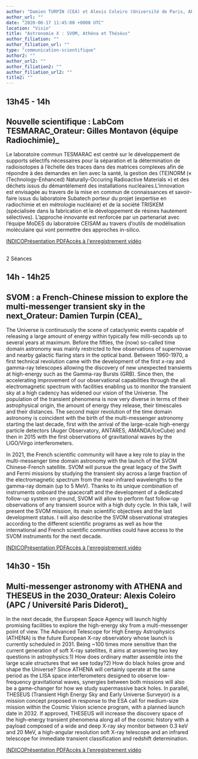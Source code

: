 ```yaml
---
author: "Damien TURPIN (CEA) et Alexis Coleiro (Université de Paris, APC )"
author_url: ""
date: "2020-06-17 11:45:00 +0000 UTC"
location: "Visio"
title: "Astronomie X : SVOM, Athéna et Théséus"
author_filiation: ""
author_filiation_url: ""
type: "communication-scientifique"
author2: ""
author_url2: ""
author_filiation2: ""
author_filiation_url2: ""
title2: ""
---
```

## 13h45 - 14h 

## Nouvelle scientifique : LabCom TESMARAC_Orateur: Gilles Montavon (équipe Radiochimie)_



Le laboratoire commun TESMARAC est centré sur le développement de supports sélectifs nécessaires pour la séparation et la détermination de radioisotopes à l’échelle des traces dans des matrices complexes afin de répondre à des demandes en lien avec la santé, la gestion des (TE)NORM (« (Technology-Enhanced) Naturally-Occuring Radioactive Materials ») et des déchets issus du démantèlement des installations nucléaires.L’innovation est envisagée au travers de la mise en commun de connaissances et savoir-faire issus du laboratoire Subatech porteur du projet (expertise en radiochimie et en métrologie nucléaire) et de la société TRISKEM (spécialisée dans la fabrication et le développement de résines hautement sélectives). L’approche innovante est renforcée par un partenariat avec l’équipe MoDES du laboratoire CEISAM au travers d’outils de modélisation moléculaire qui vont permettre des approches in-silico.

[INDICO](https://indico.in2p3.fr/event/20877/)[Présentation PDF](https://atrium.in2p3.fr/nuxeo/nxpath/default/Atrium/Laboratoires/SUBATECH/G%C3%A9n%C3%A9ral/ManifestationsScientifiq/17%20june%20Nouvelle%20scienti@view_documents?tabIds=%3A&amp;conversationId=0NXMAIN)[Accès à l'enregistrement vidéo](https://atrium.in2p3.fr/nuxeo/nxpath/default/Atrium/Laboratoires/SUBATECH/G%C3%A9n%C3%A9ral/ManifestationsScientifiq/Enregistrements%20video@view_documents?tabIds=%3A&amp;conversationId=0NXMAIN)

## 

## 
2 Séances 


## 14h - 14h25 

## SVOM : a French-Chinese mission to explore the multi-messenger transient sky in the next_Orateur: Damien Turpin (CEA)_




The Universe is continuously the scene of cataclysmic events capable of releasing a large amount of energy within typically few milli-seconds up to several years at maximum. Before the fifties, the (now) so-called time domain astronomy was mainly restricted to few observations of supernovae and nearby galactic flaring stars in the optical band. Between 1960-1970, a first technical revolution came with the development of the first x-ray and gamma-ray telescopes allowing the discovery of new unexpected transients at high-energy such as the Gamma-ray Bursts (GRB). Since then, the accelerating improvement of our observational capabilities through the all electromagnetic spectrum with facilities enabling us to monitor the transient sky at a high cadency has widened our vision of the Universe. The population of the transient phenomena is now very diverse in terms of their astrophysical origin, the amount of energy they release, their timescales and their distances. The second major revolution of the time domain astronomy is coincident with the birth of the multi-messenger astronomy starting the last decade, first with the arrival of the large-scale high-energy particle detectors (Auger Observatory, ANTARES, AMANDA/IceCube) and then in 2015 with the first observations of gravitational waves by the LIGO/Virgo interferometers.

In 2021, the French scientific community will have a key role to play in the multi-messenger time domain astronomy with the launch of the SVOM Chinese-French satellite. SVOM will pursue the great legacy of the Swift and Fermi missions by studying the transient sky across a large fraction of the electromagnetic spectrum from the near-infrared wavelengths to the gamma-ray domain (up to 5 MeV). Thanks to its unique combination of instruments onboard the spacecraft and the development of a dedicated follow-up system on ground, SVOM will allow to perform fast follow-up observations of any transient source with a high duty cycle. In this talk, I will present the SVOM mission, its main scientific objectives and the last development status. I will also describe the SVOM observational strategies according to the different scientific programs as well as how the international and French scientific communities could have access to the SVOM instruments for the next decade.

[INDICO](https://indico.in2p3.fr/event/20877/)[Présentation PDF](https://atrium.in2p3.fr/nuxeo/nxpath/default/Atrium/Laboratoires/SUBATECH/G%C3%A9n%C3%A9ral/ManifestationsScientifiq/17%20Juin%202020%20Damien%20Turp@view_documents?tabIds=%3A&amp;conversationId=0NXMAIN7)[Accès à l'enregistrement vidéo](https://atrium.in2p3.fr/nuxeo/nxpath/default/Atrium/Laboratoires/SUBATECH/G%C3%A9n%C3%A9ral/ManifestationsScientifiq/Enregistrements%20video@view_documents?tabIds=%3A&amp;conversationId=0NXMAIN)[](https://atrium.in2p3.fr/nuxeo/nxpath/default/Atrium/Laboratoires/SUBATECH/G%C3%A9n%C3%A9ral/ManifestationsScientifiq/17%20Juin%202020%20Damien%20Turp@view_documents?tabIds=%3A&amp;conversationId=0NXMAIN7)




## 14h30 - 15h






## Multi-messenger astronomy with ATHENA and THESEUS in the 2030_Orateur: Alexis Coleiro (APC / Université Paris Diderot)_








In the next decade, the European Space Agency will launch highly promising facilities to explore the high-energy sky from a multi-messenger point of view.  The Advanced Telescope for High Energy Astrophysics (ATHENA) is the future European X-ray observatory whose launch is currently scheduled in 2031. Being ~100 times more sensitive than the current generation of soft X-ray satellites, it aims at answering two key questions in astrophysics:1) How does ordinary matter assemble into the large scale structures that we see today?2) How do black holes grow and shape the Universe? Since ATHENA will certainly operate at the same period as the LISA space interferometers designed to observe low-frequency gravitational waves, synergies between both missions will also be a game-changer for how we study supermassive back holes. In parallel, THESEUS (Transient High Energy Sky and Early Universe Surveyor) is a mission concept proposed in response to the ESA call for medium-size mission within the Cosmic Vision science program, with a planned launch date in 2032. If approved, THESEUS will increase the discovery space of the high-energy transient phenomena along all of the cosmic history with a payload composed of a wide and deep X-ray sky monitor between 0.3 keV and 20 MeV, a high-angular resolution soft X-ray telescope and an infrared telescope for immediate transient classification and redshift determination.

[INDICO](https://indico.in2p3.fr/event/20877/)[Présentation PDF](https://atrium.in2p3.fr/nuxeo/nxpath/default/Atrium/Laboratoires/SUBATECH/G%C3%A9n%C3%A9ral/ManifestationsScientifiq/17%20Juin%202020%20Alexis%20Code@view_documents?tabIds=%3A&amp;conversationId=0NXMAIN7)[Accès à l'enregistrement vidéo](https://atrium.in2p3.fr/nuxeo/nxpath/default/Atrium/Laboratoires/SUBATECH/G%C3%A9n%C3%A9ral/ManifestationsScientifiq/Enregistrements%20video@view_documents?tabIds=%3A&amp;conversationId=0NXMAIN)[](https://atrium.in2p3.fr/nuxeo/nxpath/default/Atrium/Laboratoires/SUBATECH/G%C3%A9n%C3%A9ral/ManifestationsScientifiq/17%20Juin%202020%20Alexis%20Code@view_documents?tabIds=%3A&amp;conversationId=0NXMAIN7)












